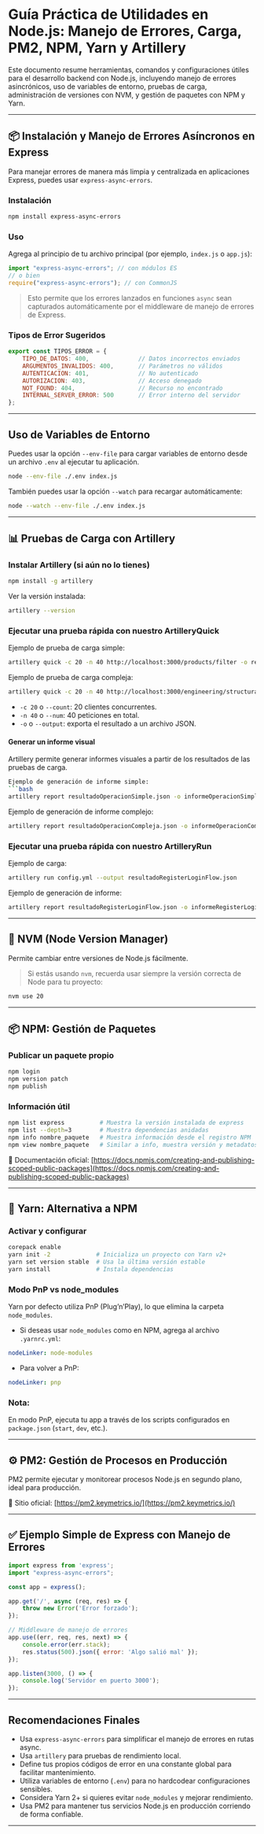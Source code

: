 # Guía Práctica de Utilidades en Node.js: Manejo de Errores, Carga, PM2, NPM, Yarn y Artillery

Este documento resume herramientas, comandos y configuraciones útiles para el desarrollo backend con Node.js, incluyendo manejo de errores asincrónicos, uso de variables de entorno, pruebas de carga, administración de versiones con NVM, y gestión de paquetes con NPM y Yarn.

---

## 📦 Instalación y Manejo de Errores Asíncronos en Express

Para manejar errores de manera más limpia y centralizada en aplicaciones Express, puedes usar `express-async-errors`.

### Instalación

```bash
npm install express-async-errors
````

### Uso

Agrega al principio de tu archivo principal (por ejemplo, `index.js` o `app.js`):

```js
import "express-async-errors"; // con módulos ES
// o bien
require("express-async-errors"); // con CommonJS
```

> Esto permite que los errores lanzados en funciones `async` sean capturados automáticamente por el middleware de manejo de errores de Express.

### Tipos de Error Sugeridos

```js
export const TIPOS_ERROR = {
    TIPO_DE_DATOS: 400,              // Datos incorrectos enviados
    ARGUMENTOS_INVALIDOS: 400,       // Parámetros no válidos
    AUTENTICACION: 401,              // No autenticado
    AUTORIZACION: 403,               // Acceso denegado
    NOT_FOUND: 404,                  // Recurso no encontrado
    INTERNAL_SERVER_ERROR: 500       // Error interno del servidor
};
```

---

## Uso de Variables de Entorno

Puedes usar la opción `--env-file` para cargar variables de entorno desde un archivo `.env` al ejecutar tu aplicación.

```bash
node --env-file ./.env index.js
```

También puedes usar la opción `--watch` para recargar automáticamente:

```bash
node --watch --env-file ./.env index.js
```

---

## 📊 Pruebas de Carga con Artillery

### Instalar Artillery (si aún no lo tienes)

```bash
npm install -g artillery
```

Ver la versión instalada:

```bash
artillery --version
```

### Ejecutar una prueba rápida con nuestro ArtilleryQuick

Ejemplo de prueba de carga simple:
```bash
artillery quick -c 20 -n 40 http://localhost:3000/products/filter -o resultadoOperacionSimple.json
```

Ejemplo de prueba de carga compleja:
```bash
artillery quick -c 20 -n 40 http://localhost:3000/engineering/structural-analysis -o resultadoOperacionCompleja.json
```

* `-c 20` o `--count`: 20 clientes concurrentes.
* `-n 40` o `--num`: 40 peticiones en total.
* `-o` o `--output`: exporta el resultado a un archivo JSON.

#### Generar un informe visual
Artillery permite generar informes visuales a partir de los resultados de las pruebas de carga.

```bash
Ejemplo de generación de informe simple:
```bash
artillery report resultadoOperacionSimple.json -o informeOperacionSimple.html
```
Ejemplo de generación de informe complejo:
```bash
artillery report resultadoOperacionCompleja.json -o informeOperacionCompleja.html
```

### Ejecutar una prueba rápida con nuestro ArtilleryRun
Ejemplo de carga:
```bash
artillery run config.yml --output resultadoRegisterLoginFlow.json
```
Ejemplo de generación de informe:
```bash
artillery report resultadoRegisterLoginFlow.json -o informeRegisterLoginFlow.html
```

---

## 🔁 NVM (Node Version Manager)

Permite cambiar entre versiones de Node.js fácilmente.

> Si estás usando `nvm`, recuerda usar siempre la versión correcta de Node para tu proyecto:

```bash
nvm use 20
```

---

## 📦 NPM: Gestión de Paquetes

### Publicar un paquete propio

```bash
npm login
npm version patch
npm publish
```

### Información útil

```bash
npm list express          # Muestra la versión instalada de express
npm list --depth=3        # Muestra dependencias anidadas
npm info nombre_paquete   # Muestra información desde el registro NPM
npm view nombre_paquete   # Similar a info, muestra versión y metadatos
```

📘 Documentación oficial:
[https://docs.npmjs.com/creating-and-publishing-scoped-public-packages](https://docs.npmjs.com/creating-and-publishing-scoped-public-packages)

---

## 🧶 Yarn: Alternativa a NPM

### Activar y configurar

```bash
corepack enable
yarn init -2             # Inicializa un proyecto con Yarn v2+
yarn set version stable  # Usa la última versión estable
yarn install             # Instala dependencias
```

### Modo PnP vs node\_modules

Yarn por defecto utiliza PnP (Plug’n’Play), lo que elimina la carpeta `node_modules`.

* Si deseas usar `node_modules` como en NPM, agrega al archivo `.yarnrc.yml`:

```yaml
nodeLinker: node-modules
```

* Para volver a PnP:

```yaml
nodeLinker: pnp
```

### Nota:

En modo PnP, ejecuta tu app a través de los scripts configurados en `package.json` (`start`, `dev`, etc.).

---

## ⚙️ PM2: Gestión de Procesos en Producción

PM2 permite ejecutar y monitorear procesos Node.js en segundo plano, ideal para producción.

🔗 Sitio oficial:
[https://pm2.keymetrics.io/](https://pm2.keymetrics.io/)

---

## ✅ Ejemplo Simple de Express con Manejo de Errores

```js
import express from 'express';
import "express-async-errors";

const app = express();

app.get('/', async (req, res) => {
    throw new Error('Error forzado');
});

// Middleware de manejo de errores
app.use((err, req, res, next) => {
    console.error(err.stack);
    res.status(500).json({ error: 'Algo salió mal' });
});

app.listen(3000, () => {
    console.log('Servidor en puerto 3000');
});
```

---

## Recomendaciones Finales

* Usa `express-async-errors` para simplificar el manejo de errores en rutas async.
* Usa `artillery` para pruebas de rendimiento local.
* Define tus propios códigos de error en una constante global para facilitar mantenimiento.
* Utiliza variables de entorno (`.env`) para no hardcodear configuraciones sensibles.
* Considera Yarn 2+ si quieres evitar `node_modules` y mejorar rendimiento.
* Usa PM2 para mantener tus servicios Node.js en producción corriendo de forma confiable.

---
